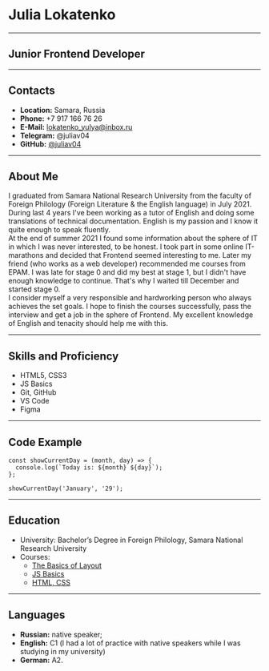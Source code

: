 # Julia Lokatenko
****************
## Junior Frontend Developer
****************
## Contacts
* **Location:** Samara, Russia  
* **Phone:** +7 917 166 76 26  
* **E-Mail:** lokatenko_yulya@inbox.ru  
* **Telegram:** @juliav04  
* **GitHub:** [@juliav04](https://github.com/juliav04 "")  
****************
## About Me
I graduated from Samara National Research University from the faculty of Foreign Philology (Foreign Literature & the English language) in July 2021. During last 4 years I've been working as a tutor of English and 
doing some translations of technical documentation. English is my passion and I know it quite enough to speak fluently.  
At the end of summer 2021 I found some information about the sphere of IT in which I was never interested, to be honest. I took part in some online IT-marathons and decided that Frontend seemed interesting to me. Later my friend (who works as a web developer) recommended me courses from EPAM. I was late for stage 0 and did my best at stage 1, but I didn't have enough knowledge to continue. That's why I waited till December and started stage 0.  
I consider myself a very responsible and hardworking person who always achieves the set goals. I hope to finish the courses successfully, pass the interview and get a job in the sphere of Frontend. My excellent knowledge of English and 
tenacity should help me with this.
****************
## Skills and Proficiency 
* HTML5, CSS3
* JS Basics
* Git, GitHub
* VS Code
* Figma
****************
## Code Example
```
const showCurrentDay = (month, day) => {
  console.log(`Today is: ${month} ${day}`);
};

showCurrentDay('January', '29');
```
****************
## Education
* University: Bachelor’s Degree in Foreign Philology, Samara National Research University
* Courses: 
    + [The Basics of Layout](https://netology.ru/programs/html-css-base#/ "")
    + [JS Basics](https://learn.javascript.ru/ "")
    + [HTML, CSS](https://ru.code-basics.com/ "")
****************
## Languages 
* **Russian:** native speaker;  
* **English:** С1 (I had a lot of practice with native speakers while I was studying in my university)
* **German:** A2.  
